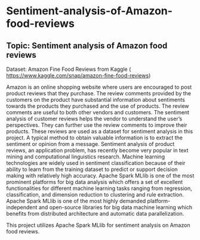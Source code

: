 # Sentiment-analysis-of-Amazon-food-reviews

## Topic: Sentiment analysis of Amazon food reviews 

Dataset: Amazon Fine Food Reviews from Kaggle ( https://www.kaggle.com/snap/amazon-fine-food-reviews) 

Amazon is an online shopping website where users are encouraged to post product reviews that they purchase. 
The review comments provided by the customers on the product have substantial information about sentiments towards the products they purchased and the use of products. 
The review comments are useful to both other vendors and customers. The sentiment analysis of customer reviews helps the vendor to understand the user’s perspectives. 
They can further use the review comments to improve their products. These reviews are used as a dataset for sentiment analysis in this project.
A typical method to obtain valuable information is to extract the sentiment or opinion from a message. 
Sentiment analysis of product reviews, an application problem, has recently become very popular in text mining and computational linguistics research. 
Machine learning technologies are widely used in sentiment classification because of their ability to learn from the training dataset to predict or support decision making with relatively high accuracy. 
Apache Spark MLlib is one of the most prominent platforms for big data analysis which offers a set of excellent functionalities for different machine learning tasks ranging from regression, classification, and dimension reduction to clustering and rule extraction. 
Apache Spark MLlib is one of the most highly demanded platform-independent and open-source libraries for big data machine learning which benefits from distributed architecture and automatic data parallelization. 

This project utilizes Apache Spark MLlib for sentiment analysis on Amazon food reviews.
